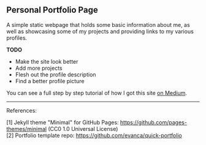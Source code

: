 ## Personal Portfolio Page

A simple static webpage that holds some basic information about me, as well as showcasing some of my projects and providing links to my various profiles.

**TODO**
- Make the site look better
- Add more projects
- Flesh out the profile description
- Find a better profile picture

You can see a full step by step tutorial of how I got this site [on Medium](https://medium.com/@evanca/set-up-your-portfolio-website-in-less-than-10-minutes-with-github-pages-d0efa8ff56fd).
___

References:

[1] Jekyll theme "Minimal" for GitHub Pages: https://github.com/pages-themes/minimal (CC0 1.0 Universal License)
<br>[2] Portfolio template repo: https://github.com/evanca/quick-portfolio
